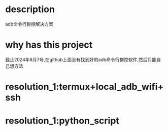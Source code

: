 # description
adb命令行群控解决方案

# why  has this project
截止2024年8月7号,在github上面没有找到好的adb命令行群控软件,然后只能自己想方法



# resolution_1:termux+local_adb_wifi+ssh


# resolution_1:python_script

